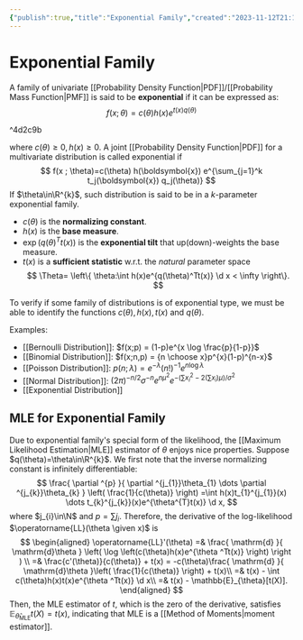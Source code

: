 ```yaml
---
{"publish":true,"title":"Exponential Family","created":"2023-11-12T21:15:45","modified":"2024-12-10T01:14:08","cssclasses":"","aliases":null,"type":"note","sup":["[[Probability Theory]]"],"state":"[[%wip]]"}
---
```



# Exponential Family

A family of univariate [[Probability Density Function\|PDF]]/[[Probability Mass Function\|PMF]] is said to be **exponential** if it can be expressed as:
$$
f(x ; \theta)=c(\theta) h(x) e^{t(x) q(\theta)}
$$

^4d2c9b

where $c(\theta) \geq 0, h(x) \geq 0$.
A joint [[Probability Density Function\|PDF]] for a multivariate distribution is called exponential if
$$
f(x ; \theta)=c(\theta) h(\boldsymbol{x}) e^{\sum_{j=1}^k t_j(\boldsymbol{x}) q_j(\theta)}
$$
If $\theta\in\R^{k}$, such distribution is said to be in a $k$-parameter exponential family.

- $c(\theta)$ is the **normalizing constant**.
- $h(x)$ is the **base measure**.
- $\exp(q(\theta)^Tt(x))$ is the **exponential tilt** that up(down)-weights the base measure.
- $t(x)$ is a **sufficient statistic** w.r.t. the *natural* parameter space
  $$
  \Theta= \left\{  \theta:\int h(x)e^{q(\theta)^Tt(x)} \d x < \infty \right\}.
  $$

To verify if some family of distributions is of exponential type, we must be able to identify the functions $c(\theta), h(x), t(x)$ and $q(\theta)$.

Examples:

- [[Bernoulli Distribution]]: $f(x;p) = (1-p)e^{x \log \frac{p}{1-p}}$
- [[Binomial Distribution]]: $f(x;n,p) = {n \choose x}p^{x}(1-p)^{n-x}$
- [[Poisson Distribution]]: $p(n;\lambda) = e ^{-\lambda }(n!)^{-1}e^{n \log \lambda}$
- [[Normal Distribution]]: $(2\pi)^{-n /2} \sigma ^{-n}e^{n \mu^{2}}e^{-\left( \sum x _i^{2} - 2\left( \sum x_{i} \right)\mu \right) / \sigma^{2}}$
- [[Exponential Distribution]]

## MLE for Exponential Family

Due to exponential family's special form of the likelihood, the [[Maximum Likelihood Estimation\|MLE]] estimator of $\theta$ enjoys nice properties. Suppose $q(\theta)=\theta\in\R^{k}$.
We first note that the inverse normalizing constant is infinitely differentiable:
$$
\frac{ \partial ^{p} }{ \partial ^{j_{1}}\theta_{1} \dots \partial ^{j_{k}}\theta_{k} } \left( \frac{1}{c(\theta)} \right) =\int h(x)t_{1}^{j_{1}}(x) \dots t_{k}^{j_{k}}(x)e^{\theta^{T}t(x)} \d x,
$$
where $j_{i}\in\N$ and $p=\sum j_{i}$.
Therefore, the derivative of the log-likelihood $\operatorname{LL}(\theta \given x)$ is
$$
\begin{aligned}
\operatorname{LL}'(\theta) =& \frac{ \mathrm{d} }{ \mathrm{d}\theta } \left( \log \left(c(\theta)h(x)e^{\theta ^Tt(x)} \right) \right ) \\
=& \frac{c'(\theta)}{c(\theta)} + t(x) = -c(\theta)\frac{ \mathrm{d} }{ \mathrm{d}\theta }\left( \frac{1}{c(\theta)} \right)  + t(x)\\
=& t(x) - \int c(\theta)h(x)t(x)e^{\theta ^Tt(x)} \d x\\
=& t(x) - \mathbb{E}_{\theta}[t(X)].
\end{aligned}
$$
Then, the MLE estimator of $t$, which is the zero of the derivative, satisfies $\mathbb{E}_{\hat{\theta}_{\mathrm{MLE}}}t(X) = t(x)$, indicating that MLE is a [[Method of Moments\|moment estimator]].
